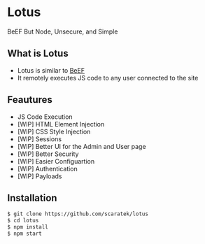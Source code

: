 # Lotus
BeEF But Node, Unsecure, and Simple

## What is Lotus
- Lotus is similar to [BeEF](https://beefproject.com/)
- It remotely executes JS code to any user connected to the site

## Feautures
- JS Code Execution
- [WIP] HTML Element Injection
- [WIP] CSS Style Injection
- [WIP] Sessions
- [WIP] Better UI for the Admin and User page
- [WIP] Better Security
- [WIP] Easier Configuartion
- [WIP] Authentication
- [WIP] Payloads

## Installation
```bash
$ git clone https://github.com/scaratek/lotus
$ cd lotus
$ npm install 
$ npm start
```